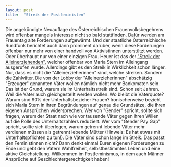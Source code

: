 ```yaml
---
layout: post
title:  "Streik der Postfeministen"
---
```


Die angekündigte Neuauflage des Österreichischen Frauenvolksbegehrens wird offenbar mangels Interesse nicht so bald stattfinden. Dafür werden am Frauentag alte Forderungen aufgewärmt. Und der staatliche Österreichische Rundfunk berichtet auch dann prominent darüber, wenn diese Forderungen offenbar nur mehr von einer handvoll von Aktivistinnen unterstützt werden. Oder überhaupt nur von einer einzigen Frau. Heuer ist das der ["Streik der Alleinerziehenden"](http://www.mariastern.at/), welcher offenbar von Maria Stern im Alleingang ausgerufen wurde. Allerdings gibt es den Streik in Wirklichkeit schon länger. Nur, dass es nicht die "Alleinerzieherinnen" sind, welche streiken. Sondern die Zahlväter. Die von der Lobby der "Alleinerzieherinnen" abschätzig "Erzeuger" genannten Väter wollen nämlich nicht mehr Bankomaten sein. Das ist der Grund, warum sie im Unterhaltsstreik sind. Schon seit Jahren. Weil die Väter auch gleichgestellt werden wollen. Wo bleibt die Väterquote? Warum sind 90% der Unterhaltsbezieher Frauen? Ironischerweise bezieht sich Maria Stern in ihren Begründungen auf genau die Grundsätze, die ihren eigenen Ansprüchen widersprechen. Wer von "Gender" spricht, sollte sich fragen, warum der Staat nach wie vor tausende Väter gegen ihren Willen auf die Rolle des Unterhaltszahlers reduziert. Wer vom "Gender Pay Gap" spricht, sollte sich überlegen, warum getrennt lebende Väter mehr verdienen müssen als getrennt lebende Mütter (Hinweis: Es hat etwas mit Unterhaltspflichten zu tun!). Die Väter sind schon lange im Streik. Das passt den Feministinnen nicht? Dann denkt einmal Euren eigenen Forderungen zu Ende und gebt den Vätern Wahlfreiheit, selbstbestimmtes Leben und eine aktive Gleichstellung. Willkommen im Postfeminismus, in dem auch Männer Ansprüche auf Geschlechtergerechtigkeit haben!
